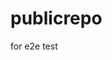 # publicrepo
for e2e test















































































































































































































































































































































































































































































































































































































































































































































































































































































































































































































































































































































































































































































































































































































































































































































































































































































































































































































































